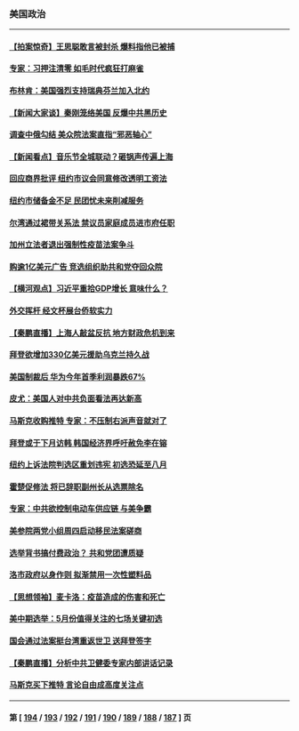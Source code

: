 ### 美国政治
---
#### [【拍案惊奇】王思聪敢言被封杀 爆料指他已被捕](../../pages/ncid1078159/n13723559.md) 
#### [专家：习押注清零 如毛时代疯狂打麻雀](../../pages/ncid1078159/n13723589.md) 
#### [布林肯：美国强烈支持瑞典芬兰加入北约](../../pages/ncid1078159/n13723533.md) 
#### [【新闻大家谈】秦刚笼络美国 反爆中共黑历史](../../pages/ncid1078159/n13722995.md) 
#### [调查中俄勾结 美众院法案直指“邪恶轴心”](../../pages/ncid1078159/n13723270.md) 
#### [【新闻看点】音乐节全城联动？砸锅声传遍上海](../../pages/ncid1078159/n13722662.md) 
#### [回应商界批评 纽约市议会同意修改透明工资法](../../pages/ncid1078159/n13723060.md) 
#### [纽约市储备金不足 民团忧未来削减服务](../../pages/ncid1078159/n13723062.md) 
#### [尔湾通过裙带关系法 禁议员家庭成员进市府任职](../../pages/ncid1078159/n13722984.md) 
#### [加州立法者退出强制性疫苗法案争斗](../../pages/ncid1078159/n13722954.md) 
#### [购逾1亿美元广告 竞选组织助共和党夺回众院](../../pages/ncid1078159/n13722887.md) 
#### [【横河观点】习近平重拾GDP增长 意味什么？](../../pages/ncid1078159/n13722847.md) 
#### [外交挥杆 经文杯展台侨软实力](../../pages/ncid1078159/n13722898.md) 
#### [【秦鹏直播】上海人敲盆反抗 地方财政危机到来](../../pages/ncid1078159/n13722844.md) 
#### [拜登欲增加330亿美元援助乌克兰持久战](../../pages/ncid1078159/n13722834.md) 
#### [美国制裁后 华为今年首季利润暴跌67%](../../pages/ncid1078159/n13722751.md) 
#### [皮尤：美国人对中共负面看法再达新高](../../pages/ncid1078159/n13722742.md) 
#### [马斯克收购推特 专家：不压制右派声音就对了](../../pages/ncid1078159/n13722695.md) 
#### [拜登或于下月访韩 韩国经济界呼吁赦免李在镕](../../pages/ncid1078159/n13722612.md) 
#### [纽约上诉法院判选区重划违宪 初选恐延至八月](../../pages/ncid1078159/n13722226.md) 
#### [霍楚促修法 将已辞职副州长从选票除名](../../pages/ncid1078159/n13722192.md) 
#### [专家：中共欲控制电动车供应链 与美争霸](../../pages/ncid1078159/n13722161.md) 
#### [美参院两党小组周四启动移民法案磋商](../../pages/ncid1078159/n13722123.md) 
#### [选举背书搞付费政治？ 共和党团遭质疑](../../pages/ncid1078159/n13722119.md) 
#### [洛市政府以身作则 拟渐禁用一次性塑料品](../../pages/ncid1078159/n13722114.md) 
#### [【思想领袖】麦卡洛：疫苗造成的伤害和死亡](../../pages/ncid1078159/n13717071.md) 
#### [美中期选举：5月份值得关注的七场关键初选](../../pages/ncid1078159/n13721879.md) 
#### [国会通过法案挺台湾重返世卫 送拜登签字](../../pages/ncid1078159/n13722043.md) 
#### [【秦鹏直播】分析中共卫健委专家内部讲话记录](../../pages/ncid1078159/n13722036.md) 
#### [马斯克买下推特 言论自由成高度关注点](../../pages/ncid1078159/n13722017.md) 

---
#### 第 [ [194](./194.md) / [193](./193.md) / [192](./192.md) / [191](./191.md) / [190](./190.md) / [189](./189.md) / [188](./188.md) / [187](./187.md) ] 页
